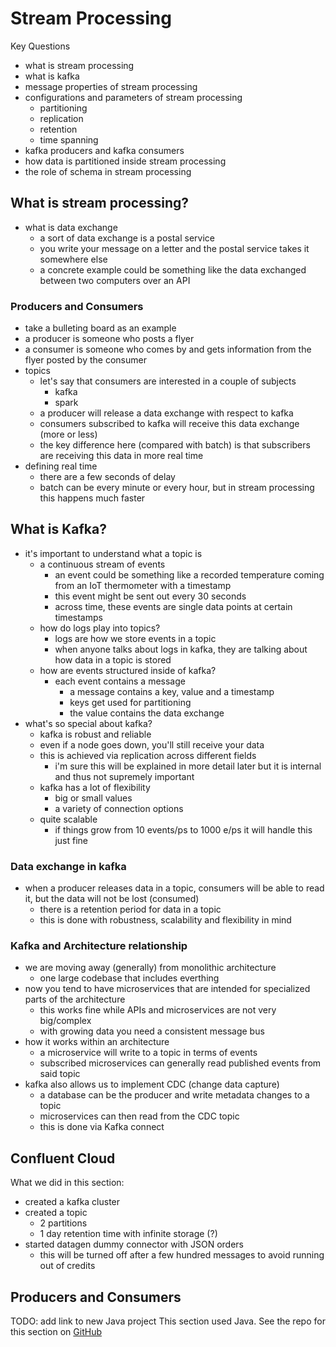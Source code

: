 # Stream Processing
Key Questions
- what is stream processing
- what is kafka
- message properties of stream processing
- configurations and parameters of stream processing
    - partitioning
    - replication
    - retention
    - time spanning
- kafka producers and kafka consumers
- how data is partitioned inside stream processing
- the role of schema in stream processing

## What is stream processing?
- what is data exchange
    - a sort of data exchange is a postal service
    - you write your message on a letter and the postal service takes it somewhere else
    - a concrete example could be something like the data exchanged between two computers over an API

### Producers and Consumers
- take a bulleting board as an example
- a producer is someone who posts a flyer
- a consumer is someone who comes by and gets information from the flyer posted by the consumer
- topics
    - let's say that consumers are interested in a couple of subjects
        - kafka
        - spark
    - a producer will release a data exchange with respect to kafka
    - consumers subscribed to kafka will receive this data exchange (more or less)
    - the key difference here (compared with batch) is that subscribers are receiving this data in more real time 
- defining real time
    - there are a few seconds of delay
    - batch can be every minute or every hour, but in stream processing this happens much faster

## What is Kafka?
- it's important to understand what a topic is
    - a continuous stream of events
        - an event could be something like a recorded temperature coming from an IoT thermometer with a timestamp
        - this event might be sent out every 30 seconds
        - across time, these events are single data points at certain timestamps
    - how do logs play into topics?
        - logs are how we store events in a topic
        - when anyone talks about logs in kafka, they are talking about how data in a topic is stored
    - how are events structured inside of kafka?
        - each event contains a message
            - a message contains a key, value and a timestamp
            - keys get used for partitioning
            - the value contains the data exchange
- what's so special about kafka?
    - kafka is robust and reliable
    - even if a node goes down, you'll still receive your data
    - this is achieved via replication across different fields
        - i'm sure this will be explained in more detail later but it is internal and thus not supremely important
    - kafka has a lot of flexibility
        - big or small values
        - a variety of connection options
    - quite scalable
        - if things grow from 10 events/ps to 1000 e/ps it will handle this just fine

### Data exchange in kafka
- when a producer releases data in a topic, consumers will be able to read it, but the data will not be lost (consumed)
    - there is a retention period for data in a topic
    - this is done with robustness, scalability and flexibility in mind

### Kafka and Architecture relationship
- we are moving away (generally) from monolithic architecture
    - one large codebase that includes everthing
- now you tend to have microservices that are intended for specialized parts of the architecture
    - this works fine while APIs and microservices are not very big/complex
    - with growing data you need a consistent message bus
- how it works within an architecture
    - a microservice will write to a topic in terms of events
    - subscribed microservices can generally read published events from said topic
- kafka also allows us to implement CDC (change data capture)
    - a database can be the producer and write metadata changes to a topic
    - microservices can then read from the CDC topic
    - this is done via Kafka connect

## Confluent Cloud
What we did in this section:
- created a kafka cluster
- created a topic
    - 2 partitions
    - 1 day retention time with infinite storage (?)
- started datagen dummy connector with JSON orders
    - this will be turned off after a few hundred messages to avoid running out of credits


## Producers and Consumers
TODO: add link to new Java project
This section used Java. See the repo for this section on [GitHub](#)